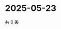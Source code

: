 # 2025-05-23

共 0 条

<!-- BEGIN ZHIHUQUESTIONS -->
<!-- 最后更新时间 Fri May 23 2025 20:21:02 GMT+0800 (China Standard Time) -->

<!-- END ZHIHUQUESTIONS -->
